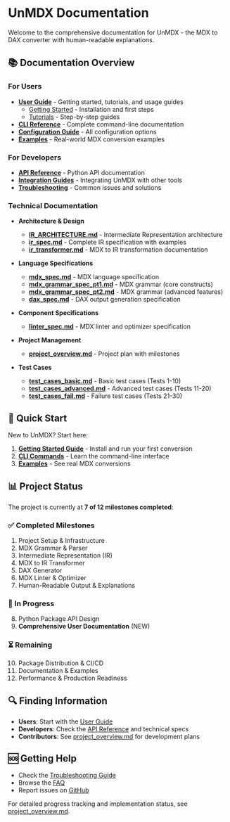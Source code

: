 # UnMDX Documentation

Welcome to the comprehensive documentation for UnMDX - the MDX to DAX converter with human-readable explanations.

## 📚 Documentation Overview

### For Users

- **[User Guide](user-guide/)** - Getting started, tutorials, and usage guides
  - [Getting Started](user-guide/getting-started.md) - Installation and first steps
  - [Tutorials](user-guide/tutorials/) - Step-by-step guides
- **[CLI Reference](cli/commands.md)** - Complete command-line documentation
- **[Configuration Guide](configuration/options.md)** - All configuration options
- **[Examples](../examples/)** - Real-world MDX conversion examples

### For Developers

- **[API Reference](api/)** - Python API documentation
- **[Integration Guides](integrations/)** - Integrating UnMDX with other tools
- **[Troubleshooting](troubleshooting/common-issues.md)** - Common issues and solutions

### Technical Documentation

- **Architecture & Design**
  - **[IR_ARCHITECTURE.md](IR_ARCHITECTURE.md)** - Intermediate Representation architecture
  - **[ir_spec.md](ir_spec.md)** - Complete IR specification with examples
  - **[ir_transformer.md](ir_transformer.md)** - MDX to IR transformation documentation

- **Language Specifications**
  - **[mdx_spec.md](mdx_spec.md)** - MDX language specification
  - **[mdx_grammar_spec_pt1.md](mdx_grammar_spec_pt1.md)** - MDX grammar (core constructs)
  - **[mdx_grammar_spec_pt2.md](mdx_grammar_spec_pt2.md)** - MDX grammar (advanced features)
  - **[dax_spec.md](dax_spec.md)** - DAX output generation specification

- **Component Specifications**
  - **[linter_spec.md](linter_spec.md)** - MDX linter and optimizer specification

- **Project Management**
  - **[project_overview.md](project_overview.md)** - Project plan with milestones

- **Test Cases**
  - **[test_cases_basic.md](test_cases_basic.md)** - Basic test cases (Tests 1-10)
  - **[test_cases_advanced.md](test_cases_advanced.md)** - Advanced test cases (Tests 11-20)
  - **[test_cases_fail.md](test_cases_fail.md)** - Failure test cases (Tests 21-30)

## 🚀 Quick Start

New to UnMDX? Start here:

1. **[Getting Started Guide](user-guide/getting-started.md)** - Install and run your first conversion
2. **[CLI Commands](cli/commands.md)** - Learn the command-line interface
3. **[Examples](../examples/)** - See real MDX conversions

## 📊 Project Status

The project is currently at **7 of 12 milestones completed**:

### ✅ Completed Milestones
1. Project Setup & Infrastructure
2. MDX Grammar & Parser
3. Intermediate Representation (IR)
4. MDX to IR Transformer
5. DAX Generator
6. MDX Linter & Optimizer
7. Human-Readable Output & Explanations

### 🚧 In Progress
8. Python Package API Design
9. **Comprehensive User Documentation** (NEW)

### ⏳ Remaining
10. Package Distribution & CI/CD
11. Documentation & Examples
12. Performance & Production Readiness

## 🔍 Finding Information

- **Users**: Start with the [User Guide](user-guide/)
- **Developers**: Check the [API Reference](api/) and technical specs
- **Contributors**: See [project_overview.md](project_overview.md) for development plans

## 🆘 Getting Help

- Check the [Troubleshooting Guide](troubleshooting/common-issues.md)
- Browse the [FAQ](troubleshooting/common-issues.md#faq)
- Report issues on [GitHub](https://github.com/druarnfield/unmdx/issues)

For detailed progress tracking and implementation status, see [project_overview.md](project_overview.md).